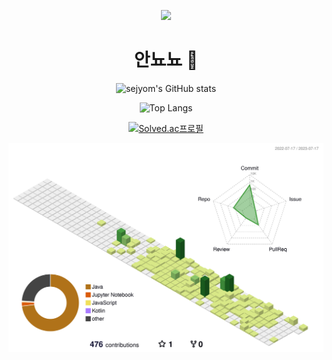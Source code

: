 <div align=center>
  
[<img src="https://capsule-render.vercel.app/api?type=shark&color=ffcccc&height=200&section=header&fontSize=70&text=SEJYOM-nl-&animation=fadeIn" />](https://capsule-render.vercel.app/api?type=shark&color=feb6cf&height=210&section=header&fontSize=70&text=SEJYOM-nl-&animation=fadeIn&fontColor=ffffff)


# 안뇨뇨 👋

 
<!--
**sejyom/sejyom** is a ✨ _special_ ✨ repository because its `README.md` (this file) appears on your GitHub profile.

Here are some ideas to get you started:

- 🔭 I’m currently working on ...
- 🌱 I’m currently learning ...
- 👯 I’m looking to collaborate on ...
- 🤔 I’m looking for help with ...
- 💬 Ask me about ...
- 📫 How to reach me: ...
- 😄 Pronouns: ...
- ⚡ Fun fact: ...
-->


  ![sejyom's GitHub stats](https://github-readme-stats.vercel.app/api?username=sejyom&show_icons=true&theme=bear)

  ![Top Langs](https://github-readme-stats.vercel.app/api/top-langs/?username=sejyom&layout=compact&exclude_repo=CrimeStatus)       
  <!--   (https://github.com/sejyom/github-readme-stats) -->

  [![Solved.ac프로필](http://mazassumnida.wtf/api/v2/generate_badge?boj=akxxkd)](https://solved.ac/akxxkd)

</div>

![](./profile-3d-contrib/profile-green-animate.svg)
